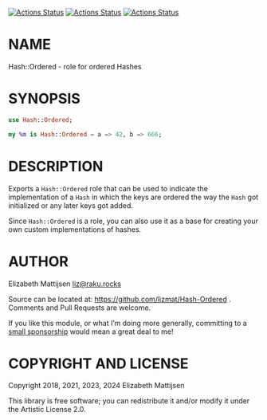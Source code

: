 [![Actions Status](https://github.com/lizmat/Hash-Ordered/actions/workflows/linux.yml/badge.svg)](https://github.com/lizmat/Hash-Ordered/actions) [![Actions Status](https://github.com/lizmat/Hash-Ordered/actions/workflows/macos.yml/badge.svg)](https://github.com/lizmat/Hash-Ordered/actions) [![Actions Status](https://github.com/lizmat/Hash-Ordered/actions/workflows/windows.yml/badge.svg)](https://github.com/lizmat/Hash-Ordered/actions)

NAME
====

Hash::Ordered - role for ordered Hashes

SYNOPSIS
========

```raku
use Hash::Ordered;

my %m is Hash::Ordered = a => 42, b => 666;
```

DESCRIPTION
===========

Exports a `Hash::Ordered` role that can be used to indicate the implementation of a `Hash` in which the keys are ordered the way the `Hash` got initialized or any later keys got added.

Since `Hash::Ordered` is a role, you can also use it as a base for creating your own custom implementations of hashes.

AUTHOR
======

Elizabeth Mattijsen <liz@raku.rocks>

Source can be located at: https://github.com/lizmat/Hash-Ordered . Comments and Pull Requests are welcome.

If you like this module, or what I’m doing more generally, committing to a [small sponsorship](https://github.com/sponsors/lizmat/) would mean a great deal to me!

COPYRIGHT AND LICENSE
=====================

Copyright 2018, 2021, 2023, 2024 Elizabeth Mattijsen

This library is free software; you can redistribute it and/or modify it under the Artistic License 2.0.

